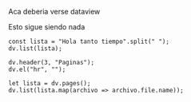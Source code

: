 Aca deberia verse dataview

Esto sigue siendo nada

```dataviewjs
const lista = "Hola tanto tiempo".split(" ");
dv.list(lista);
```

```dataviewjs
dv.header(3, "Paginas");
dv.el("hr", "");

let lista = dv.pages();
dv.list(lista.map(archivo => archivo.file.name));
```
